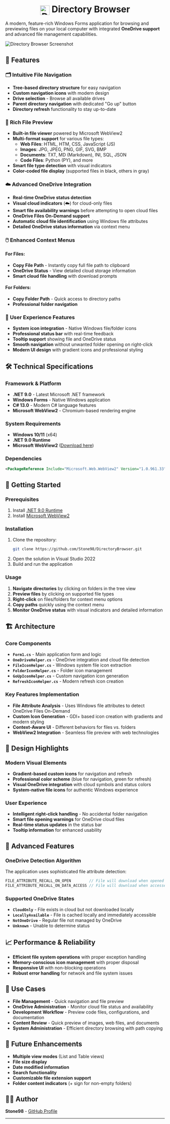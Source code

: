 ﻿<h1 align="center"><img src="DBrowser.png" width="30" style="vertical-align:middle"  alt="Directory Browser logo"> <b>Directory Browser</b></h1>

A modern, feature-rich Windows Forms application for browsing and previewing files on your local computer with integrated **OneDrive support** and advanced file management capabilities.

![Directory Browser Screenshot](DBrowserScreenshot.jpg)

## 🌟 Features

### 🗂️ **Intuitive File Navigation**
- **Tree-based directory structure** for easy navigation
- **Custom navigation icons** with modern design
- **Drive selection** - Browse all available drives
- **Parent directory navigation** with dedicated "Go up" button
- **Directory refresh** functionality to stay up-to-date

### 🎨 **Rich File Preview**
- **Built-in file viewer** powered by Microsoft WebView2
- **Multi-format support** for various file types:
  - **Web Files**: HTML, HTM, CSS, JavaScript (JS)
  - **Images**: JPG, JPEG, PNG, GIF, SVG, BMP
  - **Documents**: TXT, MD (Markdown), INI, SQL, JSON
  - **Code Files**: Python (PY), and more
- **Smart file type detection** with visual indicators
- **Color-coded file display** (supported files in black, others in gray)

### ☁️ **Advanced OneDrive Integration**
- **Real-time OneDrive status detection**
- **Visual cloud indicators** (☁️) for cloud-only files
- **Smart file availability warnings** before attempting to open cloud files
- **OneDrive Files On-Demand support**
- **Automatic cloud file identification** using Windows file attributes
- **Detailed OneDrive status information** via context menu

### 🖱️ **Enhanced Context Menus**
#### For Files:
- **Copy File Path** - Instantly copy full file path to clipboard
- **OneDrive Status** - View detailed cloud storage information
- **Smart cloud file handling** with download prompts

#### For Folders:
- **Copy Folder Path** - Quick access to directory paths
- **Professional folder navigation**

### 🎯 **User Experience Features**
- **System icon integration** - Native Windows file/folder icons
- **Professional status bar** with real-time feedback
- **Tooltip support** showing file and OneDrive status
- **Smooth navigation** without unwanted folder opening on right-click
- **Modern UI design** with gradient icons and professional styling

## 🛠️ **Technical Specifications**

### **Framework & Platform**
- **.NET 9.0** - Latest Microsoft .NET framework
- **Windows Forms** - Native Windows application
- **C# 13.0** - Modern C# language features
- **Microsoft WebView2** - Chromium-based rendering engine

### **System Requirements**
- **Windows 10/11** (x64)
- **.NET 9.0 Runtime**
- **Microsoft WebView2** ([Download here](https://developer.microsoft.com/en-us/microsoft-edge/webview2/))

### **Dependencies**
```xml
<PackageReference Include="Microsoft.Web.WebView2" Version="1.0.961.33" />
```

## 🚀 **Getting Started**

### **Prerequisites**
1. Install [.NET 9.0 Runtime](https://dotnet.microsoft.com/download/dotnet/9.0)
2. Install [Microsoft WebView2](https://developer.microsoft.com/en-us/microsoft-edge/webview2/)

### **Installation**
1. Clone the repository:
   ```bash
   git clone https://github.com/Stone98/DirectoryBrowser.git
   ```
2. Open the solution in Visual Studio 2022
3. Build and run the application

### **Usage**
1. **Navigate directories** by clicking on folders in the tree view
2. **Preview files** by clicking on supported file types
3. **Right-click** on files/folders for context menu options
4. **Copy paths** quickly using the context menu
5. **Monitor OneDrive status** with visual indicators and detailed information

## 🏗️ **Architecture**

### **Core Components**
- **`Form1.cs`** - Main application form and logic
- **`OneDriveHelper.cs`** - OneDrive integration and cloud file detection
- **`FileIconHelper.cs`** - Windows system file icon extraction
- **`FolderIconHelper.cs`** - Folder icon management
- **`GoUpIconHelper.cs`** - Custom navigation icon generation
- **`RefreshIconHelper.cs`** - Modern refresh icon creation

### **Key Features Implementation**
- **File Attribute Analysis** - Uses Windows file attributes to detect OneDrive Files On-Demand
- **Custom Icon Generation** - GDI+ based icon creation with gradients and modern styling
- **Context-Aware UI** - Different behaviors for files vs. folders
- **WebView2 Integration** - Seamless file preview with web technologies

## 🎨 **Design Highlights**

### **Modern Visual Elements**
- **Gradient-based custom icons** for navigation and refresh
- **Professional color scheme** (blue for navigation, green for refresh)
- **Visual OneDrive integration** with cloud symbols and status colors
- **System-native file icons** for authentic Windows experience

### **User Experience**
- **Intelligent right-click handling** - No accidental folder navigation
- **Smart file opening warnings** for OneDrive cloud files
- **Real-time status updates** in the status bar
- **Tooltip information** for enhanced usability

## 🔧 **Advanced Features**

### **OneDrive Detection Algorithm**
The application uses sophisticated file attribute detection:
```csharp
FILE_ATTRIBUTE_RECALL_ON_OPEN        // File will download when opened
FILE_ATTRIBUTE_RECALL_ON_DATA_ACCESS // File will download when accessed
```

### **Supported OneDrive States**
- **`CloudOnly`** - File exists in cloud but not downloaded locally
- **`LocallyAvailable`** - File is cached locally and immediately accessible
- **`NotOneDrive`** - Regular file not managed by OneDrive
- **`Unknown`** - Unable to determine status

## 📈 **Performance & Reliability**

- **Efficient file system operations** with proper exception handling
- **Memory-conscious icon management** with proper disposal
- **Responsive UI** with non-blocking operations
- **Robust error handling** for network and file system issues

## 🎯 **Use Cases**

- **File Management** - Quick navigation and file preview
- **OneDrive Administration** - Monitor cloud file status and availability
- **Development Workflow** - Preview code files, configurations, and documentation
- **Content Review** - Quick preview of images, web files, and documents
- **System Administration** - Efficient directory browsing with path copying

## 🚀 **Future Enhancements**

- **Multiple view modes** (List and Table views)
- **File size display**
- **Date modified information**
- **Search functionality**
- **Customizable file extension support**
- **Folder content indicators** (+ sign for non-empty folders)

## 👨‍💻 **Author**

**Stone98** - [GitHub Profile](https://github.com/Stone98)

---



